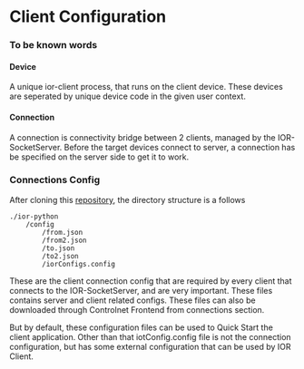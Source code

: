 # Client Configuration

### To be known words

#### Device
 A unique ior-client process, that runs on the client device. These devices are seperated by unique device code in the given user context.

#### Connection
 A connection is connectivity bridge between 2 clients, managed by the IOR-SocketServer. Before the target devices connect to server, a connection has be specified on the server side to get it to work.


### Connections Config

After cloning this [repository](https://github.com/mayank31313/ior-python), the directory structure is a follows

    ./ior-python
        /config
            /from.json
            /from2.json
            /to.json
            /to2.json
            /iorConfigs.config

These are the client connection config that are required by every client that connects to the IOR-SocketServer, and are very important. These files contains server and client related configs. These files can also be downloaded through Controlnet Frontend from connections section.

But by default, these configuration files can be used to Quick Start the client application. Other than that iotConfig.config file is not the connection configuration, but has some external configuration that can be used by IOR Client.